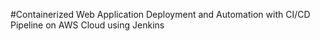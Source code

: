 #Containerized Web Application Deployment and Automation with CI/CD Pipeline on AWS Cloud using Jenkins
